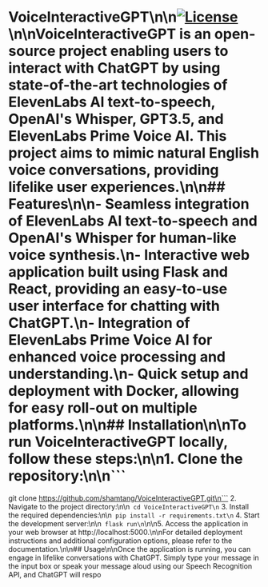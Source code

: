 # VoiceInteractiveGPT\n\n[![License](https://img.shields.io/badge/license-MIT-blue.svg)](LICENSE)\n\nVoiceInteractiveGPT is an open-source project enabling users to interact with ChatGPT by using state-of-the-art technologies of ElevenLabs AI text-to-speech, OpenAI's Whisper, GPT3.5, and ElevenLabs Prime Voice AI. This project aims to mimic natural English voice conversations, providing lifelike user experiences.\n\n## Features\n\n- Seamless integration of ElevenLabs AI text-to-speech and OpenAI's Whisper for human-like voice synthesis.\n- Interactive web application built using Flask and React, providing an easy-to-use user interface for chatting with ChatGPT.\n- Integration of ElevenLabs Prime Voice AI for enhanced voice processing and understanding.\n- Quick setup and deployment with Docker, allowing for easy roll-out on multiple platforms.\n\n## Installation\n\nTo run VoiceInteractiveGPT locally, follow these steps:\n\n1. Clone the repository:\n\n```
git clone https://github.com/shamtang/VoiceInteractiveGPT.git\n```
2. Navigate to the project directory:\n\n```
cd VoiceInteractiveGPT\n```
3. Install the required dependencies:\n\n```
pip install -r requirements.txt\n```
4. Start the development server:\n\n```
flask run\n```\n\n5. Access the application in your web browser at http://localhost:5000.\n\nFor detailed deployment instructions and additional configuration options, please refer to the documentation.\n\n## Usage\n\nOnce the application is running, you can engage in lifelike conversations with ChatGPT. Simply type your message in the input box or speak your message aloud using our Speech Recognition API, and ChatGPT will respo